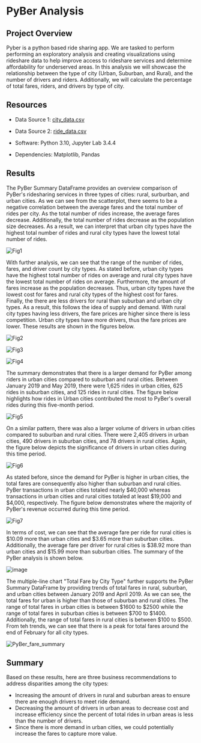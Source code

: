 # PyBer Analysis

## Project Overview

Pyber is a python based ride sharing app. We are tasked to perform performing an exploratory analysis and creating visualizations using rideshare data to help improve access to rideshare services and determine affordability for underserved areas. In this analysis we will showcase the relationship between the type of city (Urban, Suburban, and Rural), and the number of drivers and riders. Additionally, we will calculate the percentage of total fares, riders, and drivers by type of city. 

## Resources

+ Data Source 1: [city_data.csv](https://github.com/dosanity/PyBer_Analysis/files/9334216/city_data.csv)

+ Data Source 2: [ride_data.csv](https://github.com/dosanity/PyBer_Analysis/files/9334217/ride_data.csv)

+ Software: Python 3.10, Jupyter Lab 3.4.4

+ Dependencies: Matplotlib, Pandas

## Results

The PyBer Summary DataFrame provides an overview comparison of PyBer's ridesharing services in three types of cities: rural, surburban, and urban cities. As we can see from the scatterplot, there seems to be a negative correlation between the average fares and the total number of rides per city. As the total number of rides increase, the average fares decrease. Additionally, the total number of rides decrease as the population size decreases. As a result, we can interpret that urban city types have the highest total number of rides and rural city types have the lowest total number of rides. 

![Fig1](https://user-images.githubusercontent.com/29410712/184557227-feb52048-a434-47c6-88e2-61048f7f059e.png)

With further analysis, we can see that the range of the number of rides, fares, and driver count by city types. As stated before, urban city types have the highest total number of rides on average and rural city types have the lowest total number of rides on average. Furthermore, the amount of fares increase as the population decreases. Thus, urban city types have the lowest cost for fares and rural city types of the highest cost for fares. Finally, the there are less drivers for rural than suburban and urban city types. As a result, this follows the idea of supply and demand. With rural city types having less drivers, the fare prices are higher since there is less competition. Urban city types have more drivers, thus the fare prices are lower. These results are shown in the figures below.

![Fig2](https://user-images.githubusercontent.com/29410712/184557455-661ba7bb-c7a9-471a-a939-9f4685c7b94b.png)

![Fig3](https://user-images.githubusercontent.com/29410712/184557517-e9c84bb8-1536-4f86-8f78-8cf45e6e927b.png)

![Fig4](https://user-images.githubusercontent.com/29410712/184557530-600b6235-b2ee-44d5-a468-8e5d2fff55bf.png)

The summary demonstrates that there is a larger demand for PyBer among riders in urban cities compared to suburban and rural cities. Between January 2019 and May 2019, there were 1,625 rides in urban cities, 625 rides in suburban cities, and 125 rides in rural cities. The figure below highlights how rides in Urban cities contributed the most to PyBer's overall rides during this five-month period.

![Fig5](https://user-images.githubusercontent.com/29410712/184557727-126f17d5-8a97-410b-b8f0-bd8e30e9b67f.png)

On a similar pattern, there was also a larger volume of drivers in urban cities compared to suburban and rural cities. There were 2,405 drivers in urban cities, 490 drivers in suburban cities, and 78 drivers in rural cities. Again, the figure below depicts the significance of drivers in urban cities during this time period.

![Fig6](https://user-images.githubusercontent.com/29410712/184557743-1219c275-d9db-42a0-ae43-7f195a2bcc19.png)

As stated before, since the demand for PyBer is higher in urban cities, the total fares are consequently also higher than suburban and rural cities. PyBer transactions in urban cities totaled nearly $40,000 whereas transactions in urban cities and rural cities totaled at least $19,000 and $4,000, respectively. The figure below demonstrates where the majority of PyBer's revenue occurred during this time period.

![Fig7](https://user-images.githubusercontent.com/29410712/184557767-f88fd1ed-f11c-4550-88c5-ce8bfa6683fe.png)

In terms of cost, we can see that the average fare per ride for rural cities is $10.09 more than urban cities and $3.65 more than suburban cities. Additionally, the average fare per driver for rural cities is $38.92 more than urban cities and $15.99 more than suburban cities. The summary of the PyBer analysis is shown below.

![image](https://user-images.githubusercontent.com/29410712/184557916-48667254-02a4-4116-a4a1-9b17efad946d.png)

The multiple-line chart "Total Fare by City Type" further supports the PyBer Summary DataFrame by providing trends of total fares in rural, suburban, and urban cities between January 2019 and April 2019. As we can see, the total fares for urban is higher than those of suburban and rural cities. The range of total fares in urban cities is between $1600 to $2500 while the range of total fares in suburban cities is between $700 to $1400. Additionally, the range of total fares in rural cities is between $100 to $500. From teh trends, we can see that there is a peak for total fares around the end of February for all city types. 

![PyBer_fare_summary](https://user-images.githubusercontent.com/29410712/184557886-086327d9-c17f-4cd2-bea4-335167630c77.png)

## Summary

Based on these results, here are three business recommendations to address disparities among the city types:

+ Increasing the amount of drivers in rural and suburban areas to ensure there are enough drivers to meet ride demand. 
+ Decreasing the amount of drivers in urban areas to decrease cost and increase efficiency since the percent of total rides in urban areas is less than the number of drivers. 
+ Since there is more demand in urban cities, we could potentially increase the fares to capture more value.